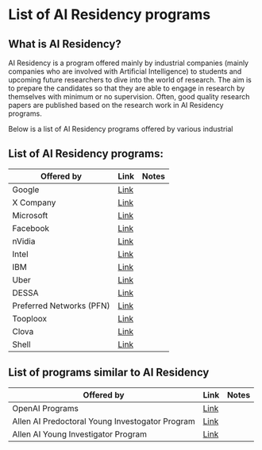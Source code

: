 # List of AI Residency programs

## What is AI Residency?
AI Residency is a program offered mainly by industrial companies (mainly companies who are involved with Artificial Intelligence) to students and upcoming future researchers to dive into the world of research. The aim is to prepare the candidates so that they are able to engage in research by themselves with minimum or no supervision. Often, good quality research papers are published based on the research work in AI Residency programs.

Below is a list of AI Residency programs offered by various industrial 

## List of AI Residency programs:

| Offered by | Link | Notes |
|------------|------|-------|
|Google|[Link](https://ai.google/research/join-us/ai-residency/)|
|X Company|[Link](https://x.company/careers-at-x/4114336002/)|
|Microsoft|[Link](https://www.microsoft.com/en-us/research/academic-program/microsoft-ai-residency-program/)|
|Facebook|[Link](https://research.fb.com/programs/facebook-ai-residency-program/)|
|nVidia|[Link](https://research.nvidia.com/research-residency)|
|Intel|[Link](https://www.intel.ai/research-programs)|
|IBM|[Link](https://www.research.ibm.com/artificial-intelligence/careers/ai-residency/)|
|Uber|[Link](https://careersinfo.uber.com/ai-residency)|
|DESSA|[Link](https://www.dessa.com/careers/)|
|Preferred Networks (PFN)|[Link](https://www.preferred-networks.jp/en/news/residency-program2018-2019tokyo)|
|Tooploox|[Link](https://www.tooploox.com/blog/ai-residency-program)|
|Clova|[Link](https://clova.ai/m/en/research/careers.html)|
|Shell|[Link](https://www.shell.com/energy-and-innovation/overcoming-technology-challenges/digital-innovation/artificial-intelligence/advancing-the-digital-revolution.html)|

## List of programs similar to AI Residency

| Offered by | Link | Notes |
|------------|------|-------|
|OpenAI Programs|[Link](https://openai.com/jobs/)|
|Allen AI Predoctoral Young Investogator Program|[Link](https://allenai.org/jobs/job/allen-ai-predoctoral-young-investigator-program-812158.html)|
|Allen AI Young Investigator Program|[Link](https://allenai.org/young-investigator-program.html)|
